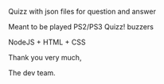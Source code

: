Quizz with json files for question and answer

Meant to be played PS2/PS3 Quizz! buzzers

NodeJS + HTML + CSS 

Thank you very much,

The dev team.
